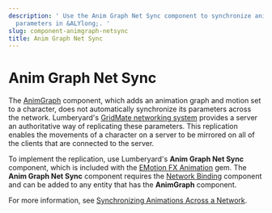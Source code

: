 ```yaml
---
description: ' Use the Anim Graph Net Sync component to synchronize animation graph
  parameters in &ALYlong;. '
slug: component-animgraph-netsync
title: Anim Graph Net Sync
---
```

# Anim Graph Net Sync<a name="component-animgraph-netsync"></a>

The [AnimGraph](component-animgraph.md) component, which adds an animation graph and motion set to a character, does not automatically synchronize its parameters across the network\. Lumberyard's [GridMate networking system](network-intro.md) provides a server an authoritative way of replicating these parameters\. This replication enables the movements of a character on a server to be mirrored on all of the clients that are connected to the server\. 

To implement the replication, use Lumberyard's **Anim Graph Net Sync** component, which is included with the [EMotion FX Animation](gems-system-gem-emotionfx-animation.md) gem\. The **Anim Graph Net Sync** component requires the [Network Binding](component-network-binding.md) component and can be added to any entity that has the **AnimGraph** component\.

For more information, see [Synchronizing Animations Across a Network](network-synchronizing-animation.md)\.